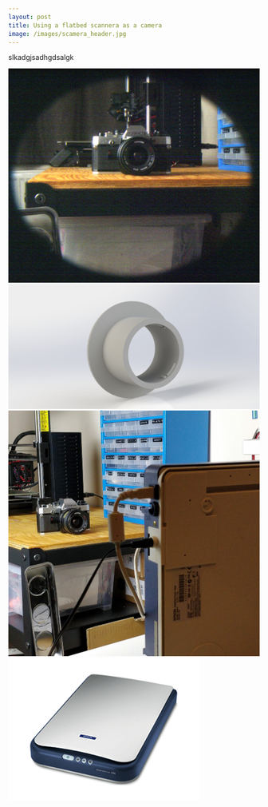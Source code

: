 ```yaml
---
layout: post
title: Using a flatbed scannera as a camera
image: /images/scamera_header.jpg
---
```


slkadgjsadhgdsalgk

<img src="/images/scamera_image_1.jpg" alt="" class="inline">
<img src="/images/scamera_cad.JPG" alt="" class="inline">
<img src="/images/scamera_setup_1.jpg" alt="" class="inline">
<img src="/images/epson_1.png" alt="" class="inline">
